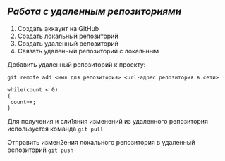 ## ***Работа с удаленным репозиториями***

1. Создать аккаунт на GitHub
2. Создать локальный репозиторий
3. Создать удаленный репозиторий
4. Связать удаленный репозиторий с локальным

Добавить удаленный репозиторий к проекту:
```
git remote add <имя для репозитория> <url-адрес репозитория в сети>
```

```
while(count < 0)
{
 count++;
}
```
Для получения и сли1яния изменений из удаленного репозитория используется команда `git pull`

Отправить измен2ения локального репозитория в удаленный репозиторий `git push`
